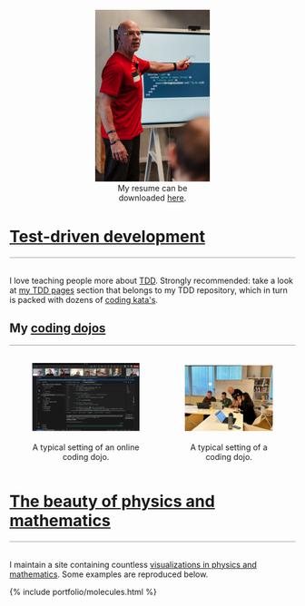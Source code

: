 <div style="display: flex; align-items: flex-end;">
  <figure style="border: none; padding: 4px; margin: auto; float: left; width: 40%; text-align: center;">
    <img src="images/zeger-teaching-1.png" alt="Zeger" />
    <figcaption>My resume can be downloaded <a href="https://www.hendrikse.name/cvWeb.docx.pdf">here</a>.</figcaption>
  </figure>
</div>
<p style="clear: both;"></p>

# [Test-driven development](https://www.hendrikse.name/tdd/index.html)
<div style="border-top: 2px solid #cccccc"><br/></div>

I love teaching people more about [TDD](https://www.hendrikse.name/tdd/).
Strongly recommended: take a look at [my TDD pages](https://www.hendrikse.name/tdd/) 
section that belongs to my TDD repository, which in turn is packed with dozens of 
[coding kata&apos;s](https://www.hendrikse.name/tdd/katas/index.html).

## My [coding dojos](https://www.hendrikse.name/dojo/index.html)
<div style="border-top: 1px solid #999999"><br/></div>

<div style="display: flex; align-items: flex-end;">
<figure style="float: left; width: 55%; text-align: center">
  <a href="https://www.hendrikse.name/tdd/dojo.html">
    <img alt="Online dojo" src="images/DojoInAction.png"/>
  </a>&nbsp;&nbsp;&nbsp;
  <figcaption>A typical setting of an online coding dojo.</figcaption>
</figure>
<figure style="float: right; width: 45%; text-align: center">
  <a href="https://www.hendrikse.name/tdd/dojo.html">
    <img src="images/zeger_teaching.jpg" alt="Coding dojo"/>
  </a>
  <figcaption><br/>A typical setting of a coding dojo.</figcaption>
</figure>
</div>
<p style="clear: both;"></p>


# [The beauty of physics and mathematics](https://www.hendrikse.name/science/)
<div style="border-top: 2px solid #cccccc"><br/></div>

I maintain a site containing countless [visualizations in physics and mathematics](https://www.hendrikse.name/science/).
Some examples are reproduced below.

{% include portfolio/molecules.html %}

<p style="clear: both;"></p>
